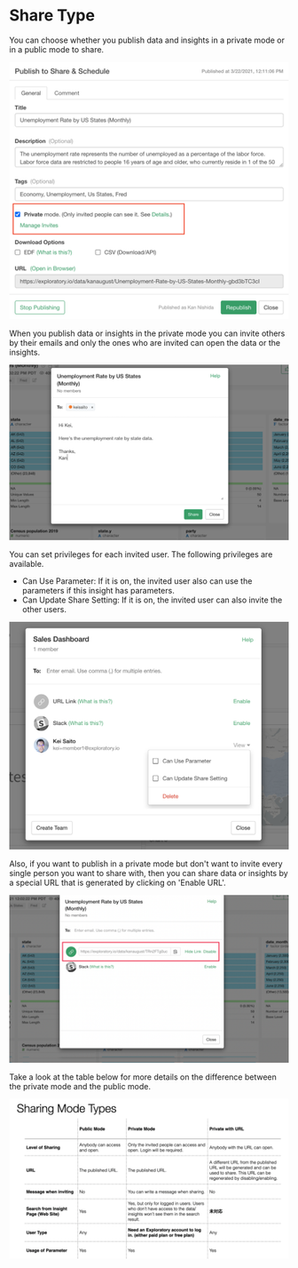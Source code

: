 # Share Type

You can choose whether you publish data and insights in a private mode or in a public mode to share.

![](images/share-dialog-en.png)

When you publish data or insights in the private mode you can invite others by their emails and only the ones who are invited can open the data or the insights.

![](images/share-invite-dialog-en.png)


You can set privileges for each invited user. The following privileges are available. 


* Can Use Parameter: If it is on, the invited user also can use the parameters if this insight has parameters.
* Can Update Share Setting: If it is on, the invited user can also invite the other users. 


![](images/share-priv-en.png)


Also, if you want to publish in a private mode but don't want to invite every single person you want to share with, then you can share data or insights by a special URL that is generated by clicking on 'Enable URL'.

![](images/share-via-url-en.png)

Take a look at the table below for more details on the difference between the private mode and the public mode.

![](images/share-type-en.png)

